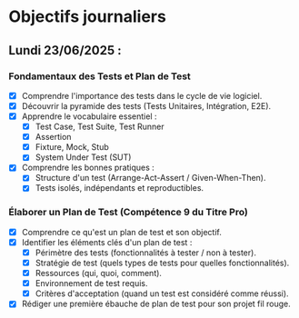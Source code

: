 # Objectifs journaliers

## Lundi 23/06/2025 :

### Fondamentaux des Tests et Plan de Test

- [x] Comprendre l'importance des tests dans le cycle de vie logiciel.
- [x] Découvrir la pyramide des tests (Tests Unitaires, Intégration, E2E).
- [x] Apprendre le vocabulaire essentiel :
  - [x] Test Case, Test Suite, Test Runner
  - [x] Assertion
  - [x] Fixture, Mock, Stub
  - [x] System Under Test (SUT)
- [x] Comprendre les bonnes pratiques :
  - [x] Structure d'un test (Arrange-Act-Assert / Given-When-Then).
  - [x] Tests isolés, indépendants et reproductibles.

### Élaborer un Plan de Test (Compétence 9 du Titre Pro)

- [x] Comprendre ce qu'est un plan de test et son objectif.
- [x] Identifier les éléments clés d'un plan de test :
  - [x] Périmètre des tests (fonctionnalités à tester / non à tester).
  - [x] Stratégie de test (quels types de tests pour quelles fonctionnalités).
  - [x] Ressources (qui, quoi, comment).
  - [x] Environnement de test requis.
  - [x] Critères d'acceptation (quand un test est considéré comme réussi).
- [x] Rédiger une première ébauche de plan de test pour son projet fil rouge.
